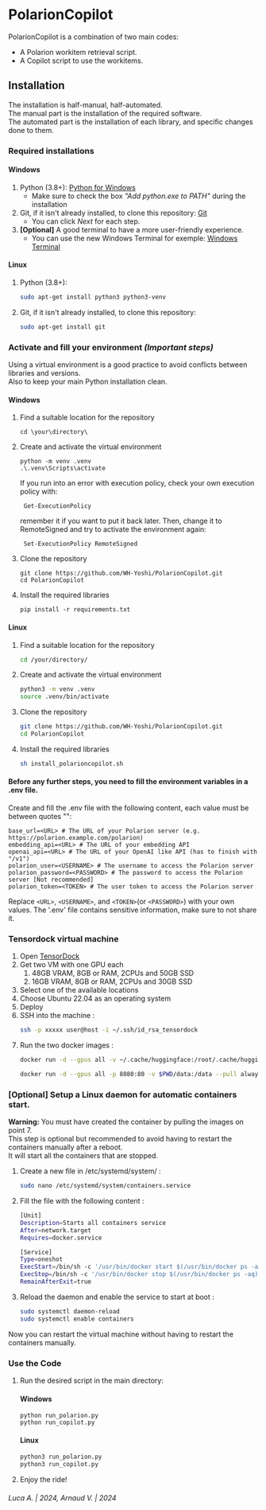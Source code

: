# PolarionCopilot

PolarionCopilot is a combination of two main codes:
- A Polarion workitem retrieval script.
- A Copilot script to use the workitems.

## Installation

The installation is half-manual, half-automated.\
The manual part is the installation of the required software.\
The automated part is the installation of each library, and specific changes done to them.

### Required installations
#### Windows
1. Python (3.8+): [Python for Windows](https://www.python.org/downloads/)
   - Make sure to check the box *"Add python.exe to PATH"* during the installation
2. Git, if it isn't already installed, to clone this repository: [Git](https://git-scm.com/downloads)
   - You can click *Next* for each step.
3. **[Optional]** A good terminal to have a more user-friendly experience.
   - You can use the new Windows Terminal for exemple: [Windows Terminal](https://www.microsoft.com/en-us/p/windows-terminal/9n0dx20hk701)
#### Linux
1. Python (3.8+):
   ```bash
   sudo apt-get install python3 python3-venv
   ```
2. Git, if it isn't already installed, to clone this repository: 
   ```bash
   sudo apt-get install git
   ```
### Activate and fill your environment *(Important steps)*
Using a virtual environment is a good practice to avoid conflicts between libraries and versions.\
Also to keep your main Python installation clean.
#### Windows
1. Find a suitable location for the repository
   ```batsh
   cd \your\directory\
   ```
2. Create and activate the virtual environment
   ```batsh
   python -m venv .venv
   .\.venv\Scripts\activate
   ```
   If you run into an error with execution policy, check your own execution policy with:
   ```batsh
    Get-ExecutionPolicy
   ```
   remember it if you want to put it back later. Then, change it to RemoteSigned and try to activate the environment again:
   ```batsh
    Set-ExecutionPolicy RemoteSigned
   ```
3. Clone the repository
   ```batsh
   git clone https://github.com/WH-Yoshi/PolarionCopilot.git
   cd PolarionCopilot
   ```
4. Install the required libraries
   ```batsh
   pip install -r requirements.txt
   ```
#### Linux 
1. Find a suitable location for the repository
   ```bash
   cd /your/directory/
   ```
2. Create and activate the virtual environment
   ```bash
   python3 -m venv .venv
   source .venv/bin/activate
   ```
3. Clone the repository
   ```bash
   git clone https://github.com/WH-Yoshi/PolarionCopilot.git
   cd PolarionCopilot
   ```
4. Install the required libraries
   ```bash
   sh install_polarioncopilot.sh
   ```

#### Before any further steps, you need to fill the environment variables in a .env file.
Create and fill the .env file with the following content, each value must be between quotes "":
   ```
   base_url=<URL> # The URL of your Polarion server (e.g. https://polarion.example.com/polarion)
   embedding_api=<URL> # The URL of your embedding API
   openai_api=<URL> # The URL of your OpenAI like API (has to finish with "/v1")
   polarion_user=<USERNAME> # The username to access the Polarion server
   polarion_password=<PASSWORD> # The password to access the Polarion server [Not recommended]
   polarion_token=<TOKEN> # The user token to access the Polarion server
   ```
   Replace `<URL>`, `<USERNAME>`, and `<TOKEN>`(or `<PASSWORD>`) with your own values.
   The '.env' file contains sensitive information, make sure to not share it.


### Tensordock virtual machine

1. Open [TensorDock](https://dashboard.tensordock.com/deploy)
2. Get two VM with one GPU each
   1. 48GB VRAM, 8GB or RAM, 2CPUs and 50GB SSD
   2. 16GB VRAM, 8GB or RAM, 2CPUs and 30GB SSD
3. Select one of the available locations
4. Choose Ubuntu 22.04 as an operating system
5. Deploy
6. SSH into the machine :
   ```bash
   ssh -p xxxxx user@host -i ~/.ssh/id_rsa_tensordock
   ```
7. Run the two docker images :
   ```bash
   docker run -d --gpus all -v ~/.cache/huggingface:/root/.cache/huggingface --env "HUGGING_FACE_HUB_TOKEN=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" -p 8000:8000 --ipc=host vllm/vllm-openai:latest --model mistralai/Mistral-7B-Instruct-v0.3
   ```
   ```bash
   docker run -d --gpus all -p 8080:80 -v $PWD/data:/data --pull always ghcr.io/huggingface/text-embeddings-inference:86-1.5 --model-id dunzhang/stella_en_1.5B_v5 
   ```

### [Optional] Setup a Linux daemon for automatic containers start. 
**Warning:** You must have created the container by pulling the images on point 7.\
This step is optional but recommended to avoid having to restart the containers manually after a reboot.\
It will start all the containers that are stopped.

1. Create a new file in /etc/systemd/system/ :
   ```bash
   sudo nano /etc/systemd/system/containers.service
   ```
2. Fill the file with the following content :
   ```bash
   [Unit]
   Description=Starts all containers service
   After=network.target
   Requires=docker.service
   
   [Service]
   Type=oneshot
   ExecStart=/bin/sh -c '/usr/bin/docker start $(/usr/bin/docker ps -aq)'
   ExecStop=/bin/sh -c '/usr/bin/docker stop $(/usr/bin/docker ps -aq)'
   RemainAfterExit=true
   
3. Reload the daemon and enable the service to start at boot :
   ```bash
   sudo systemctl daemon-reload
   sudo systemctl enable containers
   ```
   
Now you can restart the virtual machine without having to restart the containers manually.

### Use the Code
1. Run the desired script in the main directory:
   #### Windows
      ```batsh
      python run_polarion.py
      python run_copilot.py
      ```
   #### Linux
      ```bash
      python3 run_polarion.py
      python3 run_copilot.py
      ```
2. Enjoy the ride!


###### Luca A. | 2024, Arnaud V. | 2024
